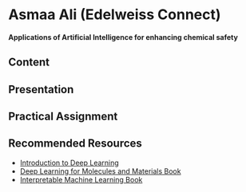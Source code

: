 # Asmaa Ali (Edelweiss Connect)

#### Applications of Artificial Intelligence for enhancing chemical safety

## Content


## Presentation

## Practical Assignment


## Recommended Resources

- [Introduction to Deep Learning ](https://github.com/dennishnf/intro-to-deep-learning)
- [Deep Learning for Molecules and Materials Book](https://github.com/whitead/dmol-book/blob/main/README.md)
- [Interpretable Machine Learning Book](https://christophm.github.io/interpretable-ml-book/)



